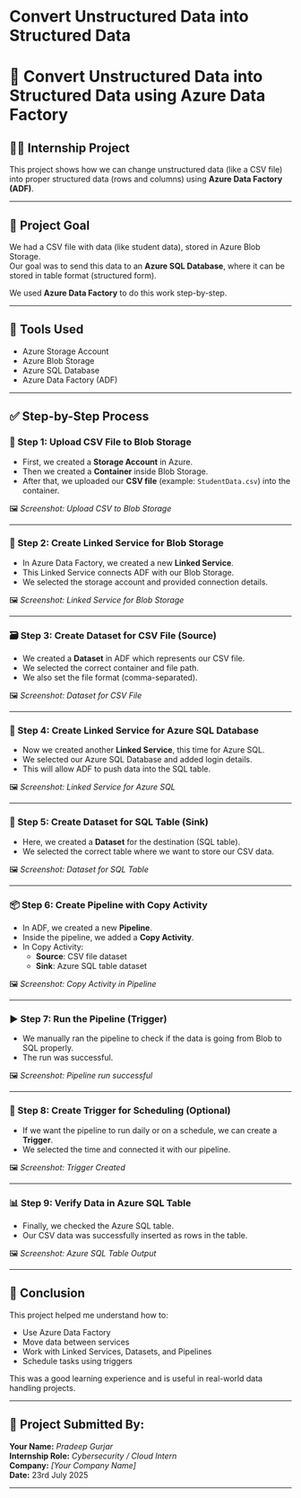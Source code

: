 # Convert Unstructured Data into Structured Data
# 🚀 Convert Unstructured Data into Structured Data using Azure Data Factory

## 🧑‍💻 Internship Project

This project shows how we can change unstructured data (like a CSV file) into proper structured data (rows and columns) using **Azure Data Factory (ADF)**.

---

## 🎯 Project Goal

We had a CSV file with data (like student data), stored in Azure Blob Storage.  
Our goal was to send this data to an **Azure SQL Database**, where it can be stored in table format (structured form).

We used **Azure Data Factory** to do this work step-by-step.

---

## 🔧 Tools Used

- Azure Storage Account  
- Azure Blob Storage  
- Azure SQL Database  
- Azure Data Factory (ADF)

---

## ✅ Step-by-Step Process

### 📁 Step 1: Upload CSV File to Blob Storage

- First, we created a **Storage Account** in Azure.
- Then we created a **Container** inside Blob Storage.
- After that, we uploaded our **CSV file** (example: `StudentData.csv`) into the container.

🖼️ _Screenshot: Upload CSV to Blob Storage_

---

### 🔗 Step 2: Create Linked Service for Blob Storage

- In Azure Data Factory, we created a new **Linked Service**.
- This Linked Service connects ADF with our Blob Storage.
- We selected the storage account and provided connection details.

🖼️ _Screenshot: Linked Service for Blob Storage_

---

### 🗃️ Step 3: Create Dataset for CSV File (Source)

- We created a **Dataset** in ADF which represents our CSV file.
- We selected the correct container and file path.
- We also set the file format (comma-separated).

🖼️ _Screenshot: Dataset for CSV File_

---

### 🧩 Step 4: Create Linked Service for Azure SQL Database

- Now we created another **Linked Service**, this time for Azure SQL.
- We selected our Azure SQL Database and added login details.
- This will allow ADF to push data into the SQL table.

🖼️ _Screenshot: Linked Service for Azure SQL_

---

### 🧾 Step 5: Create Dataset for SQL Table (Sink)

- Here, we created a **Dataset** for the destination (SQL table).
- We selected the correct table where we want to store our CSV data.

🖼️ _Screenshot: Dataset for SQL Table_

---

### 📦 Step 6: Create Pipeline with Copy Activity

- In ADF, we created a new **Pipeline**.
- Inside the pipeline, we added a **Copy Activity**.
- In Copy Activity:
  - **Source**: CSV file dataset  
  - **Sink**: Azure SQL table dataset

🖼️ _Screenshot: Copy Activity in Pipeline_

---

### ▶️ Step 7: Run the Pipeline (Trigger)

- We manually ran the pipeline to check if the data is going from Blob to SQL properly.
- The run was successful.

🖼️ _Screenshot: Pipeline run successful_

---

### 📅 Step 8: Create Trigger for Scheduling (Optional)

- If we want the pipeline to run daily or on a schedule, we can create a **Trigger**.
- We selected the time and connected it with our pipeline.

🖼️ _Screenshot: Trigger Created_

---

### 📊 Step 9: Verify Data in Azure SQL Table

- Finally, we checked the Azure SQL table.
- Our CSV data was successfully inserted as rows in the table.

🖼️ _Screenshot: Azure SQL Table Output_

---

## 📌 Conclusion

This project helped me understand how to:
- Use Azure Data Factory
- Move data between services
- Work with Linked Services, Datasets, and Pipelines
- Schedule tasks using triggers

This was a good learning experience and is useful in real-world data handling projects.

---

## 📎 Project Submitted By:

**Your Name:** _Pradeep Gurjar_  
**Internship Role:** _Cybersecurity / Cloud Intern_  
**Company:** _[Your Company Name]_  
**Date:** 23rd July 2025

---
